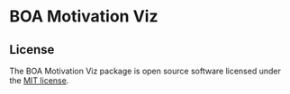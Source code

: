 # BOA Motivation Viz

## License
The BOA Motivation Viz package is open source software licensed under the [MIT license](LICENSE).
